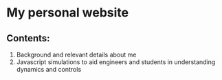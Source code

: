 # My personal website
## Contents:
1. Background and relevant details about me
2. Javascript simulations to aid engineers and students in understanding dynamics and controls
